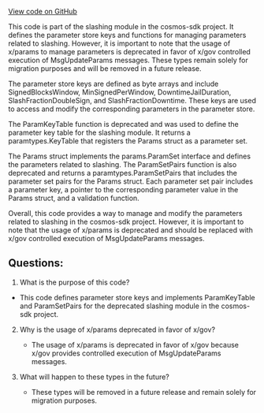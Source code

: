 [View code on GitHub](https://github.com/cosmos/cosmos-sdk.git/x/slashing/types/params_legacy.go)

This code is part of the slashing module in the cosmos-sdk project. It defines the parameter store keys and functions for managing parameters related to slashing. However, it is important to note that the usage of x/params to manage parameters is deprecated in favor of x/gov controlled execution of MsgUpdateParams messages. These types remain solely for migration purposes and will be removed in a future release.

The parameter store keys are defined as byte arrays and include SignedBlocksWindow, MinSignedPerWindow, DowntimeJailDuration, SlashFractionDoubleSign, and SlashFractionDowntime. These keys are used to access and modify the corresponding parameters in the parameter store.

The ParamKeyTable function is deprecated and was used to define the parameter key table for the slashing module. It returns a paramtypes.KeyTable that registers the Params struct as a parameter set.

The Params struct implements the params.ParamSet interface and defines the parameters related to slashing. The ParamSetPairs function is also deprecated and returns a paramtypes.ParamSetPairs that includes the parameter set pairs for the Params struct. Each parameter set pair includes a parameter key, a pointer to the corresponding parameter value in the Params struct, and a validation function.

Overall, this code provides a way to manage and modify the parameters related to slashing in the cosmos-sdk project. However, it is important to note that the usage of x/params is deprecated and should be replaced with x/gov controlled execution of MsgUpdateParams messages.
## Questions: 
 1. What is the purpose of this code?
   - This code defines parameter store keys and implements ParamKeyTable and ParamSetPairs for the deprecated slashing module in the cosmos-sdk project.

2. Why is the usage of x/params deprecated in favor of x/gov?
   - The usage of x/params is deprecated in favor of x/gov because x/gov provides controlled execution of MsgUpdateParams messages.

3. What will happen to these types in the future?
   - These types will be removed in a future release and remain solely for migration purposes.